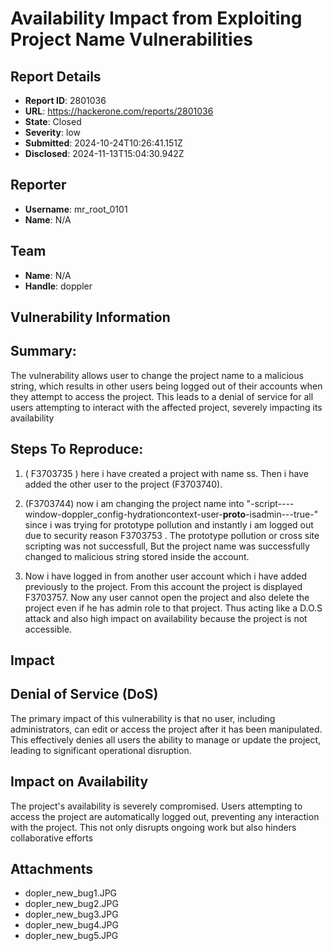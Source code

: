 # Availability Impact from Exploiting Project Name Vulnerabilities

## Report Details
- **Report ID**: 2801036
- **URL**: https://hackerone.com/reports/2801036
- **State**: Closed
- **Severity**: low
- **Submitted**: 2024-10-24T10:26:41.151Z
- **Disclosed**: 2024-11-13T15:04:30.942Z

## Reporter
- **Username**: mr_root_0101
- **Name**: N/A

## Team
- **Name**: N/A
- **Handle**: doppler

## Vulnerability Information
Summary:
-----------
The vulnerability allows  user to change the project name to a malicious string, which results in other users being logged out of their accounts when they attempt to access the project. This leads to a denial of service for all users attempting to interact with the affected project, severely impacting its availability

 Steps To Reproduce:
---------------------
  1. ( F3703735 ) here i have created a project  with name ss. Then i have added the other user to the project (F3703740).

 2. (F3703744) now i am changing the project name into "-script----window-doppler_config-hydrationcontext-user-__proto__-isadmin---true-" since i was trying for prototype pollution and instantly i am logged out due to security reason F3703753 . The prototype pollution or cross site scripting was not successfull, But the project name was successfully changed to malicious string stored inside the account. 

  3. Now i have logged in from another user account which i have added previously to the project. From this account the project is displayed F3703757. Now any user cannot open the project and also delete the project even if he has admin role to that project. Thus acting like a D.O.S attack and also high impact on availability because the project is not accessible.

## Impact

Denial of Service (DoS)
-------------------------
The primary impact of this vulnerability is that no user, including administrators, can edit or access the project after it has been manipulated. This effectively denies all users the ability to manage or update the project, leading to significant operational disruption.


Impact on Availability
---------------------
The project's availability is severely compromised. Users attempting to access the project are automatically logged out, preventing any interaction with the project. This not only disrupts ongoing work but also hinders collaborative efforts

## Attachments
- dopler_new_bug1.JPG
- dopler_new_bug2.JPG
- dopler_new_bug3.JPG
- dopler_new_bug4.JPG
- dopler_new_bug5.JPG
